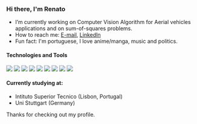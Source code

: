 ### Hi there, I'm Renato

- I’m currently working on Computer Vision Algorithm for Aerial vehicles applications and on sum-of-squares problems.
- How to reach me: [E-mail](mailto:renato.loureiro@tecnico.ulisboa.pt), [LinkedIn](https://www.linkedin.com/in/renato-loureiro-68639514b/)
- Fun fact: I'm portuguese, I love anime/manga, music and politics. 

#### Technologies and Tools

<p>
 <img src="https://img.shields.io/badge/git%20-%23F05033.svg?&style=for-the-badge&logo=git&logoColor=white"/>
 <img src="https://img.shields.io/badge/python-%2314354C.svg?style=for-the-badge&logo=python&logoColor=white"/>
 <img src="https://img.shields.io/badge/latex-%23008080.svg?style=for-the-badge&logo=latex&logoColor=white"/>
 <img src="https://img.shields.io/badge/c-%2300599C.svg?style=for-the-badge&logo=c&logoColor=white"/>
 <img src="https://img.shields.io/badge/c++-%2300599C.svg?style=for-the-badge&logo=c%2B%2B&logoColor=white"/>
 <img src="https://img.shields.io/badge/opencv-%23white.svg?style=for-the-badge&logo=opencv&logoColor=white"/>
 <img src="https://img.shields.io/badge/VisualStudioCode-0078d7.svg?style=for-the-badge&logo=visual-studio-code&logoColor=white"/>
 <img src="https://img.shields.io/badge/-MATLAB-red%20orange?style=for-the-badge"/>
 <img src="https://img.shields.io/badge/JavaScript-F7DF1E?style=for-the-badge&logo=javascript&logoColor=black"/>
</p>

#### Currently studying at:
 - Intituto Superior Tecnico (Lisbon, Portugal)
 - Uni Stuttgart (Germany)
 
Thanks for checking out my profile.



